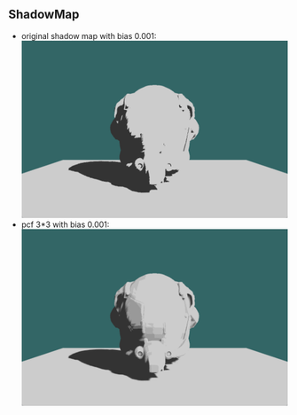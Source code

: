 ## ShadowMap
- original shadow map with bias 0.001: ![original_shadowmap](./OrignalShadow.png)
- pcf 3*3 with bias 0.001: ![pcf_shadowmap](./pcf3x3.png)